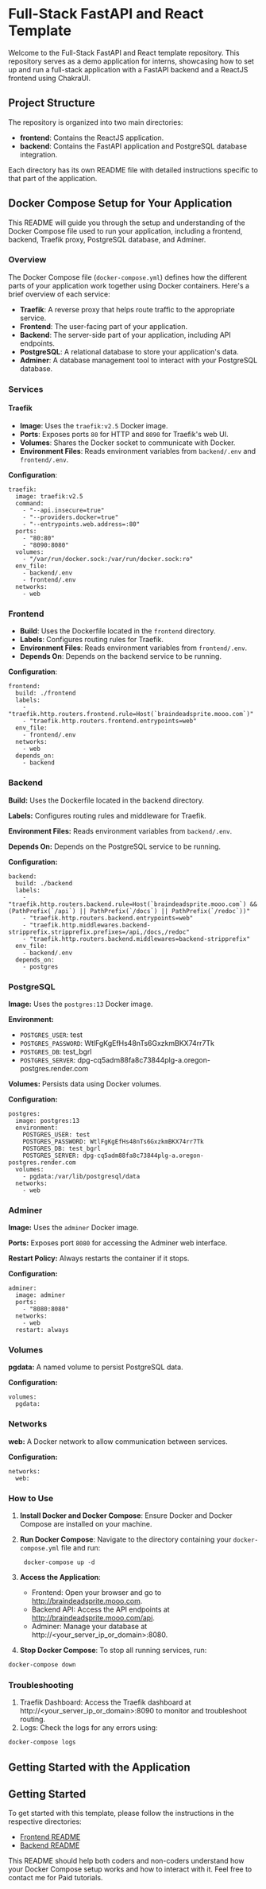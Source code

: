 # Full-Stack FastAPI and React Template

Welcome to the Full-Stack FastAPI and React template repository. This repository serves as a demo application for interns, showcasing how to set up and run a full-stack application with a FastAPI backend and a ReactJS frontend using ChakraUI.

## Project Structure

The repository is organized into two main directories:

- **frontend**: Contains the ReactJS application.
- **backend**: Contains the FastAPI application and PostgreSQL database integration.

Each directory has its own README file with detailed instructions specific to that part of the application.

## Docker Compose Setup for Your Application

This README will guide you through the setup and understanding of the Docker Compose file used to run your application, including a frontend, backend, Traefik proxy, PostgreSQL database, and Adminer.

### Overview

The Docker Compose file (`docker-compose.yml`) defines how the different parts of your application work together using Docker containers. Here's a brief overview of each service:

- **Traefik**: A reverse proxy that helps route traffic to the appropriate service.
- **Frontend**: The user-facing part of your application.
- **Backend**: The server-side part of your application, including API endpoints.
- **PostgreSQL**: A relational database to store your application's data.
- **Adminer**: A database management tool to interact with your PostgreSQL database.

### Services

#### Traefik

- **Image**: Uses the `traefik:v2.5` Docker image.
- **Ports**: Exposes ports `80` for HTTP and `8090` for Traefik's web UI.
- **Volumes**: Shares the Docker socket to communicate with Docker.
- **Environment Files**: Reads environment variables from `backend/.env` and `frontend/.env`.

**Configuration**:
```
traefik:
  image: traefik:v2.5
  command:
    - "--api.insecure=true"
    - "--providers.docker=true"
    - "--entrypoints.web.address=:80"
  ports:
    - "80:80"
    - "8090:8080"
  volumes:
    - "/var/run/docker.sock:/var/run/docker.sock:ro"
  env_file:
    - backend/.env
    - frontend/.env
  networks:
    - web
```

### Frontend

- **Build**: Uses the Dockerfile located in the `frontend` directory.
- **Labels**: Configures routing rules for Traefik.
- **Environment Files**: Reads environment variables from `frontend/.env`.
- **Depends On**: Depends on the backend service to be running.

**Configuration**:
```
frontend:
  build: ./frontend
  labels:
    - "traefik.http.routers.frontend.rule=Host(`braindeadsprite.mooo.com`)"
    - "traefik.http.routers.frontend.entrypoints=web"
  env_file:
    - frontend/.env
  networks:
    - web
  depends_on:
    - backend
```

### Backend

**Build:** Uses the Dockerfile located in the backend directory.

**Labels:** Configures routing rules and middleware for Traefik.

**Environment Files:** Reads environment variables from `backend/.env`.

**Depends On:** Depends on the PostgreSQL service to be running.

**Configuration:**

```
backend:
  build: ./backend
  labels:
    - "traefik.http.routers.backend.rule=Host(`braindeadsprite.mooo.com`) && (PathPrefix(`/api`) || PathPrefix(`/docs`) || PathPrefix(`/redoc`))"
    - "traefik.http.routers.backend.entrypoints=web"
    - "traefik.http.middlewares.backend-stripprefix.stripprefix.prefixes=/api,/docs,/redoc"
    - "traefik.http.routers.backend.middlewares=backend-stripprefix"
  env_file:
    - backend/.env
  depends_on:
    - postgres
```

### PostgreSQL

**Image:** Uses the `postgres:13` Docker image.

**Environment:**
- `POSTGRES_USER`: test
- `POSTGRES_PASSWORD`: WtlFgKgEfHs48nTs6GxzkmBKX74rr7Tk
- `POSTGRES_DB`: test_bgrl
- `POSTGRES_SERVER`: dpg-cq5adm88fa8c73844plg-a.oregon-postgres.render.com

**Volumes:** Persists data using Docker volumes.

**Configuration:**

```
postgres:
  image: postgres:13
  environment:
    POSTGRES_USER: test
    POSTGRES_PASSWORD: WtlFgKgEfHs48nTs6GxzkmBKX74rr7Tk
    POSTGRES_DB: test_bgrl
    POSTGRES_SERVER: dpg-cq5adm88fa8c73844plg-a.oregon-postgres.render.com
  volumes:
    - pgdata:/var/lib/postgresql/data
  networks:
    - web
```

### Adminer

**Image:** Uses the `adminer` Docker image.

**Ports:** Exposes port `8080` for accessing the Adminer web interface.

**Restart Policy:** Always restarts the container if it stops.

**Configuration:**

```
adminer:
  image: adminer
  ports:
    - "8080:8080"
  networks:
    - web
  restart: always
```

### Volumes

**pgdata:** A named volume to persist PostgreSQL data.

**Configuration:**

```
volumes:
  pgdata:
```

### Networks

**web:** A Docker network to allow communication between services.

**Configuration:**

```
networks:
  web:
```

### How to Use

1. **Install Docker and Docker Compose**: Ensure Docker and Docker Compose are installed on your machine.

2. **Run Docker Compose**:
   Navigate to the directory containing your `docker-compose.yml` file and run:
   ```
    docker-compose up -d
   ```

3. **Access the Application**:
    - Frontend: Open your browser and go to http://braindeadsprite.mooo.com.
    - Backend API: Access the API endpoints at http://braindeadsprite.mooo.com/api.
    - Adminer: Manage your database at http://<your_server_ip_or_domain>:8080.

4. **Stop Docker Compose**: To stop all running services, run:
```sh
docker-compose down
```

### Troubleshooting
1. Traefik Dashboard: Access the Traefik dashboard at http://<your_server_ip_or_domain>:8090 to monitor and troubleshoot routing.
2. Logs: Check the logs for any errors using:
```sh
docker-compose logs
```

## Getting Started with the Application

## Getting Started

To get started with this template, please follow the instructions in the respective directories:

- [Frontend README](./frontend/README.md)
- [Backend README](./backend/README.md)

This README should help both coders and non-coders understand how your Docker Compose setup works and how to interact with it. Feel free to contact me for Paid tutorials.


